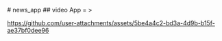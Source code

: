  
 #   n e w s _ a p p 
 
 ## video App = > 

https://github.com/user-attachments/assets/5be4a4c2-bd3a-4d9b-b15f-ae37bf0dee96

